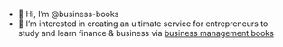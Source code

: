 - 👋 Hi, I’m @business-books
- 👀 I’m interested in creating an ultimate service for entrepreneurs to study and learn finance & business via <a href="https://e-book.business/">business management books</a>

<!---
business-books/business-books is a ✨ special ✨ repository because its `README.md` (this file) appears on your GitHub profile.
You can click the Preview link to take a look at your changes.
--->
